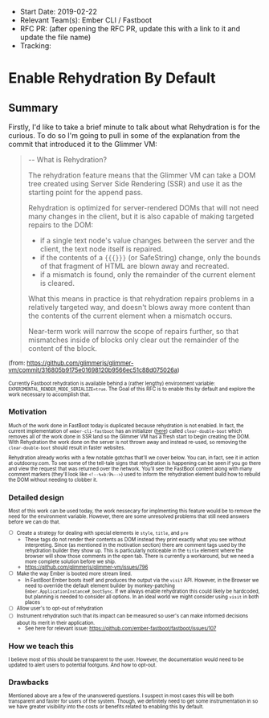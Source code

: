 - Start Date: 2019-02-22
- Relevant Team(s): Ember CLI / Fastboot
- RFC PR: (after opening the RFC PR, update this with a link to it and update the file name)
- Tracking:

# Enable Rehydration By Default

## Summary

Firstly, I'd like to take a brief minute to talk about what Rehydration is for the curious.  To do so I'm going to pull in some of the explanation from the commit that introduced it to the Glimmer VM:

> -- What is Rehydration?
>
> The rehydration feature means that the Glimmer VM can take a DOM tree
created using Server Side Rendering (SSR) and use it as the starting
point for the append pass.
>
> Rehydration is optimized for server-rendered DOMs that will not need
many changes in the client, but it is also capable of making targeted
repairs to the DOM:
>
> - if a single text node's value changes between the server and the
>  client, the text node itself is repaired.
> - if the contents of a `{{{}}}` (or SafeString) change, only the
>   bounds of that fragment of HTML are blown away and recreated.
> - if a mismatch is found, only the remainder of the current element
  is cleared.
>
> What this means in practice is that rehydration repairs problems
in a relatively targeted way, and doesn't blows away more content
than the contents of the current element when a mismatch occurs.
>
>Near-term work will narrow the scope of repairs further, so that
mismatches inside of blocks only clear out the remainder of the
content of the block.

<small>(from: https://github.com/glimmerjs/glimmer-vm/commit/316805b9175e01698120b9566ec51c88d075026a)<small>

Currently Fastboot rehydration is available behind a (rather lengthy) environment variable: `EXPERIMENTAL_RENDER_MODE_SERIALIZE=true`.  The Goal of this RFC is to enable this by default and explore the work necessary to accomplish that.

## Motivation

Much of the work done in FastBoot today is duplicated because rehydration is not enabled.  In fact, the current implementation of `ember-cli-fastboot` has an initializer ([here](https://github.com/ember-fastboot/ember-cli-fastboot/blob/master/addon/instance-initializers/clear-double-boot.js)) called `clear-double-boot` which removes all of the work done in SSR land so the Glimmer VM has a fresh start to begin creating the DOM. With Rehydration the work done on the server is not thrown away and instead re-used, so removing the `clear-double-boot` should result in faster websites.

Rehydration already works with a few notable gotchas that'll we cover below.  You can, in fact, see it in action at  outdoorsy.com.  To see some of the tell-tale signs that rehydration is happening can be seen if you go there and view the request that was returned over the network.  You'll see the FastBoot content along with many comment markers (they'll look like `<!--%+b:9%-->`) used to inform the rehydration element build how to rebuild the DOM without needing to clobber it.

## Detailed design

Most of this work can be used today, the work nessecary for implmenting this feature would be to remove the need for the environment variable.  However, there are some unresolved problems that still need answers before we can do that.

- [ ] Create a strategy for dealing with special elements ie `style`, `title`, and `pre`
    - These tags do not render their contents as DOM instead they print exactly what you see without interpreting.  Since (as mentioned in the motivation section) there are comment tags used by the rehydration builder they show up.  This is particularly noticeable in the `title` element where the browser will show those comments in the open tab.  There is currently a workaround, but we need a more complete solution before we ship.
    - https://github.com/glimmerjs/glimmer-vm/issues/796
- [ ] Make the way Ember is booted more stream lined.
    - In FastBoot Ember boots itself and produces the output via the `visit` API.  However, in the Browser we need to override the default element builder by monkey-patching `Ember.ApplicationInstance#_bootSync`.  If we always enable rehydration this could likely be hardcoded, but planning is needed to consider all options.  In an ideal world we might consider using `visit` in both places
- [ ] Allow user's to opt-out of rehydration
- [ ] Instrument rehydration such that its impact can be measured so user's can make informed decisions about its merit in their application.
    - See here for relevant issue: https://github.com/ember-fastboot/fastboot/issues/107

## How we teach this

I believe most of this should be transparent to the user.  However, the documentation would need to be updated to alert users to potential footguns.  And how to opt-out.

## Drawbacks

Mentioned above are a few of the unanswered questions.  I suspect in most cases this will be both transparent and faster for users of the system.  Though, we definitely need to get some instrumentation in so we have greater visibility into the costs or benefits related to enabling this by default.
